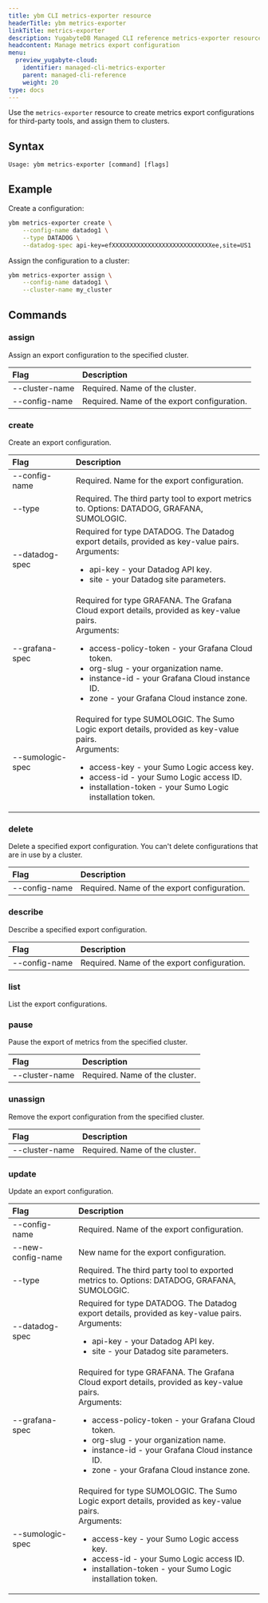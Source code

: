 ```yaml
---
title: ybm CLI metrics-exporter resource
headerTitle: ybm metrics-exporter
linkTitle: metrics-exporter
description: YugabyteDB Managed CLI reference metrics-exporter resource.
headcontent: Manage metrics export configuration
menu:
  preview_yugabyte-cloud:
    identifier: managed-cli-metrics-exporter
    parent: managed-cli-reference
    weight: 20
type: docs
---
```


Use the `metrics-exporter` resource to create metrics export configurations for third-party tools, and assign them to clusters.

## Syntax

```text
Usage: ybm metrics-exporter [command] [flags]
```

## Example

Create a configuration:

```sh
ybm metrics-exporter create \
    --config-name datadog1 \
    --type DATADOG \
    --datadog-spec api-key=efXXXXXXXXXXXXXXXXXXXXXXXXXXXXee,site=US1
```

Assign the configuration to a cluster:

```sh
ybm metrics-exporter assign \
    --config-name datadog1 \
    --cluster-name my_cluster
```

## Commands

### assign

Assign an export configuration to the specified cluster.

| Flag | Description |
| :--- | :--- |
| --cluster-name | Required. Name of the cluster. |
| --config-name | Required. Name of the export configuration. |

### create

Create an export configuration.

| Flag | Description |
| :--- | :--- |
| --config-name | Required. Name for the export configuration. |
| --type | Required. The third party tool to export metrics to. Options: DATADOG, GRAFANA, SUMOLOGIC. |
| --datadog-spec | Required for type DATADOG. The Datadog export details, provided as key-value pairs.<br>Arguments:<ul><li>api-key - your Datadog API key.</li><li>site - your Datadog site parameters.</li></ul> |
| --grafana-spec | Required for type GRAFANA. The Grafana Cloud export details, provided as key-value pairs.<br>Arguments:<ul><li>access-policy-token - your Grafana Cloud token.</li><li>org-slug - your organization name.</li><li>instance-id - your Grafana Cloud instance ID.</li><li>zone - your Grafana Cloud instance zone.</li></ul> |
| --sumologic-spec | Required for type SUMOLOGIC. The Sumo Logic export details, provided as key-value pairs.<br>Arguments:<ul><li>access-key - your Sumo Logic access key.</li><li>access-id - your Sumo Logic access ID.</li><li>installation-token - your Sumo Logic installation token.</li></ul> |

### delete

Delete a specified export configuration. You can't delete configurations that are in use by a cluster.

| Flag | Description |
| :--- | :--- |
| --config-name | Required. Name of the export configuration. |

### describe

Describe a specified export configuration.

| Flag | Description |
| :--- | :--- |
| --config-name | Required. Name of the export configuration. |

### list

List the export configurations.

### pause

Pause the export of metrics from the specified cluster.

| Flag | Description |
| :--- | :--- |
| --cluster-name | Required. Name of the cluster. |

### unassign

Remove the export configuration from the specified cluster.

| Flag | Description |
| :--- | :--- |
| --cluster-name | Required. Name of the cluster. |

### update

Update an export configuration.

| Flag | Description |
| :--- | :--- |
| --config-name | Required. Name of the export configuration. |
| --new-config-name | New name for the export configuration. |
| --type | Required. The third party tool to exported metrics to. Options: DATADOG, GRAFANA, SUMOLOGIC. |
| --datadog-spec | Required for type DATADOG. The Datadog export details, provided as key-value pairs.<br>Arguments:<ul><li>api-key - your Datadog API key.</li><li>site - your Datadog site parameters.</li></ul> |
| --grafana-spec | Required for type GRAFANA. The Grafana Cloud export details, provided as key-value pairs.<br>Arguments:<ul><li>access-policy-token - your Grafana Cloud token.</li><li>org-slug - your organization name.</li><li>instance-id - your Grafana Cloud instance ID.</li><li>zone - your Grafana Cloud instance zone.</li></ul> |
| --sumologic-spec | Required for type SUMOLOGIC. The Sumo Logic export details, provided as key-value pairs.<br>Arguments:<ul><li>access-key - your Sumo Logic access key.</li><li>access-id - your Sumo Logic access ID.</li><li>installation-token - your Sumo Logic installation token.</li></ul> |
